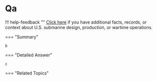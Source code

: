 # Qa

!!! help-feedback ""
    <a href="/feedback/" data-feedback-link>Click here</a>
    if you have additional facts, records, or context about U.S. submarine design, production, or wartime operations.

<a id="summary"></a>
=== "Summary"

    b

=== "Detailed Answer"

    c

=== "Related Topics"

    

